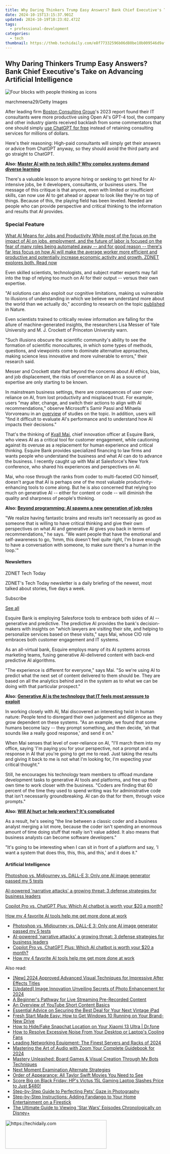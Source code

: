 ```yaml
---
title: Why Daring Thinkers Trump Easy Answers? Bank Chief Executive's Take on Advancing Artificial Intelligence
date: 2024-10-15T13:15:37.901Z
updated: 2024-10-19T10:23:02.472Z
tags:
  - professional-development
categories:
  - tech
thumbnail: https://thmb.techidaily.com/e8f77332596b06d80be10b009546d9afcd6b6620d96ed7540da7295451e16db4.jpg
---
```


## Why Daring Thinkers Trump Easy Answers? Bank Chief Executive's Take on Advancing Artificial Intelligence

![Four blocks with people thinking as icons](https://www.zdnet.com/a/img/resize/c3192ef8a399f319f32754ff1b6aa3ec509b5d67/2024/05/21/1b78f3be-b452-4ea4-bcb9-781c1d469f6f/gettyimages-1184303843.jpg?auto=webp&width=1280)

marchmeena29/Getty Images

After leading firm [Boston Consulting Group](https://www.bcg.com/publications/2023/how-people-create-and-destroy-value-with-gen-ai)'s 2023 report found their IT consultants were more productive using Open AI's GPT-4 tool, the company and other industry giants received backlash from some commentators that one should simply [use ChatGPT for free](https://www.zdnet.com/article/how-to-use-chatgpt/) instead of retaining consulting services for millions of dollars.

Here's their reasoning: High-paid consultants will simply get their answers or advice from ChatGPT anyway, so they should avoid the third party and go straight to ChatGPT.

**Also: [Master AI with no tech skills? Why complex systems demand diverse learning](https://www.zdnet.com/education/professional-development/master-ai-with-no-tech-skills-why-complex-systems-demand-diverse-learning/)**

There's a valuable lesson to anyone hiring or seeking to get hired for AI-intensive jobs, be it developers, consultants, or business users. The message of this critique is that anyone, even with limited or insufficient skills, can now use AI to get ahead or appear to look like they're on top of things. Because of this, the playing field has been leveled. Needed are people who can provide perspective and critical thinking to the information and results that AI provides.

### Special Feature

[What AI Means for Jobs and Productivity While most of the focus on the impact of AI on jobs, employment, and the future of labor is focused on the fear of many roles being automated away -- and for good reason -- there's far less focus on how AI will make the average worker more efficient and productive and potentially increase economic activity and growth. ZDNET explores both.  Read now](https://www.zdnet.com/collection/what-ai-means-for-jobs-and-productivity/)

Even skilled scientists, technologists, and subject matter experts may fall into the trap of relying too much on AI for their output -- versus their own expertise. 

"AI solutions can also exploit our cognitive limitations, making us vulnerable to illusions of understanding in which we believe we understand more about the world than we actually do," according to research on the topic [published](https://www.nature.com/articles/s41586-024-07146-0) in Nature.

Even scientists trained to critically review information are falling for the allure of machine-generated insights, the researchers Lisa Messer of Yale University and M. J. Crockett of Princeton University warn. 

"Such illusions obscure the scientific community's ability to see the formation of scientific monocultures, in which some types of methods, questions, and viewpoints come to dominate alternative approaches, making science less innovative and more vulnerable to errors," their research said. 

Messer and Crockett state that beyond the concerns about AI ethics, bias, and job displacement, the risks of overreliance on AI as a source of expertise are only starting to be known. 

In mainstream business settings, there are consequences of user over-reliance on AI, from lost productivity and misplaced trust. For example, users "may alter, change, and switch their actions to align with AI recommendations," observe Microsoft's Samir Passi and Mihaela Vorvoreanu in an [overview](https://www.microsoft.com/en-us/research/uploads/prod/2022/06/Aether-Overreliance-on-AI-Review-Final-6.21.22.pdf) of studies on the topic. In addition, users will "find it difficult to evaluate AI's performance and to understand how AI impacts their decisions."

That's the thinking of [Kyall Mai](https://www.linkedin.com/in/kyallmai/), chief innovation officer at Esquire Bank, who views AI as a critical tool for customer engagement, while cautioning against its overuse as a replacement for human experience and critical thinking. Esquire Bank provides specialized financing to law firms and wants people who understand the business and what AI can do to advance the business. I recently caught up with Mai at Salesforce's New York conference, who shared his experiences and perspectives on AI. 

Mai, who rose through the ranks from coder to multi-faceted CIO himself, doesn't argue that AI is perhaps one of the most valuable productivity-enhancing tools to come along. But he is also concerned that relying too much on generative AI -- either for content or code -- will diminish the quality and sharpness of people's thinking. 

**Also: [Beyond programming: AI spawns a new generation of job roles](https://www.zdnet.com/education/professional-development/beyond-programming-ai-spawns-a-new-generation-of-job-roles/)**

"We realize having fantastic brains and results isn't necessarily as good as someone that is willing to have critical thinking and give their own perspectives on what AI and generative AI gives you back in terms of recommendations," he says. "We want people that have the emotional and self-awareness to go, 'hmm, this doesn't feel quite right, I'm brave enough to have a conversation with someone, to make sure there's a human in the loop.'" 

#### Newsletters

ZDNET Tech Today

ZDNET's Tech Today newsletter is a daily briefing of the newest, most talked about stories, five days a week.

 Subscribe

[See all](https://www.zdnet.com/newsletters/)

Esquire Bank is employing Salesforce tools to embrace both sides of AI -- generative and predictive. The predictive AI provides the bank's decision-makers with insights on "which lawyers are visiting their site, and helping to personalize services based on these visits," says Mai, whose CIO role embraces both customer engagement and IT systems.

As an all-virtual bank, Esquire employs many of its AI systems across marketing teams, fusing generative AI-delivered content with back-end predictive AI algorithms. 

"The experience is different for everyone," says Mai. "So we're using AI to predict what the next set of content delivered to them should be. They are based on all the analytics behind and in the system as to what we can be doing with that particular prospect."

**Also: [Generative AI is the technology that IT feels most pressure to exploit](https://www.zdnet.com/article/generative-ai-is-the-technology-that-it-feels-most-pressure-to-exploit/)**

In working closely with AI, Mai discovered an interesting twist in human nature: People tend to disregard their own judgement and diligence as they grow dependent on these systems. "As an example, we found that some humans become lazy -- they prompt something, and then decide, 'ah that sounds like a really good response,' and send it on." 

When Mai senses that level of over-reliance on AI, "I'll march them into my office, saying 'I'm paying you for your perspective, not a prompt and a response in AI that you're going to get me to read. Just taking the results and giving it back to me is not what I'm looking for, I'm expecting your critical thought."

Still, he encourages his technology team members to offload mundane development tasks to generative AI tools and platforms, and free up their own time to work closer with the business. "Coders are finding that 60 percent of the time they used to spend writing was for administrative code that isn't necessarily groundbreaking. AI can do that for them, through voice prompts."

**Also: [Will AI hurt or help workers? It's complicated](https://www.zdnet.com/article/will-ai-hurt-or-help-workers-its-complicated/)**

As a result, he's seeing "the line between a classic coder and a business analyst merging a lot more, because the coder isn't spending an enormous amount of time doing stuff that really isn't value added. It also means that business analysts can become software developers."

"It's going to be interesting when I can sit in front of a platform and say, 'I want a system that does this, this, this, and this,' and it does it."

#### Artificial Intelligence

[Photoshop vs. Midjourney vs. DALL-E 3: Only one AI image generator passed my 5 tests](https://www.zdnet.com/article/is-photoshops-new-text-to-image-as-good-as-midjourney-and-dall-e-we-test-it-and-see/ "Photoshop vs. Midjourney vs. DALL-E 3: Only one AI image generator passed my 5 tests")

[AI-powered 'narrative attacks' a growing threat: 3 defense strategies for business leaders](https://www.zdnet.com/article/ai-powered-narrative-attacks-a-growing-threat-3-defense-strategies-for-business-leaders/ "AI-powered 'narrative attacks' a growing threat: 3 defense strategies for business leaders")

[Copilot Pro vs. ChatGPT Plus: Which AI chatbot is worth your $20 a month?](https://www.zdnet.com/article/copilot-pro-vs-chatgpt-plus-which-is-ai-chatbot-is-worth-your-20-a-month/ "Copilot Pro vs. ChatGPT Plus: Which AI chatbot is worth your $20 a month?")

[How my 4 favorite AI tools help me get more done at work](https://www.zdnet.com/article/how-my-4-favorite-ai-tools-help-me-get-more-done-at-work/ "How my 4 favorite AI tools help me get more done at work")

* [Photoshop vs. Midjourney vs. DALL-E 3: Only one AI image generator passed my 5 tests](https://www.zdnet.com/article/is-photoshops-new-text-to-image-as-good-as-midjourney-and-dall-e-we-test-it-and-see/ "Photoshop vs. Midjourney vs. DALL-E 3: Only one AI image generator passed my 5 tests")
* [AI-powered 'narrative attacks' a growing threat: 3 defense strategies for business leaders](https://www.zdnet.com/article/ai-powered-narrative-attacks-a-growing-threat-3-defense-strategies-for-business-leaders/ "AI-powered 'narrative attacks' a growing threat: 3 defense strategies for business leaders")
* [Copilot Pro vs. ChatGPT Plus: Which AI chatbot is worth your $20 a month?](https://www.zdnet.com/article/copilot-pro-vs-chatgpt-plus-which-is-ai-chatbot-is-worth-your-20-a-month/ "Copilot Pro vs. ChatGPT Plus: Which AI chatbot is worth your $20 a month?")
* [How my 4 favorite AI tools help me get more done at work](https://www.zdnet.com/article/how-my-4-favorite-ai-tools-help-me-get-more-done-at-work/ "How my 4 favorite AI tools help me get more done at work")

<ins class="adsbygoogle"
     style="display:block"
     data-ad-format="autorelaxed"
     data-ad-client="ca-pub-7571918770474297"
     data-ad-slot="1223367746"></ins>

<ins class="adsbygoogle"
     style="display:block"
     data-ad-client="ca-pub-7571918770474297"
     data-ad-slot="8358498916"
     data-ad-format="auto"
     data-full-width-responsive="true"></ins>

<span class="atpl-alsoreadstyle">Also read:</span>
<div><ul>
<li><a href="https://fox-http.techidaily.com/new-2024-approved-advanced-visual-techniques-for-impressive-after-effects-titles/"><u>[New] 2024 Approved Advanced Visual Techniques for Impressive After Effects Titles</u></a></li>
<li><a href="https://fox-boxes.techidaily.com/updated-image-innovation-unveiling-secrets-of-photo-enhancement-for-2024/"><u>[Updated] Image Innovation Unveiling Secrets of Photo Enhancement for 2024</u></a></li>
<li><a href="https://facebook-videos.techidaily.com/a-beginners-pathway-for-live-streaming-pre-recorded-content/"><u>A Beginner's Pathway for Live Streaming Pre-Recorded Content</u></a></li>
<li><a href="https://youtube-zero.techidaily.com/erview-of-youtube-short-content-basics/"><u>An Overview of YouTube Short Content Basics</u></a></li>
<li><a href="https://techno-recovery.techidaily.com/essential-advice-on-securing-the-best-deal-for-your-next-vintage-ipad/"><u>Essential Advice on Securing the Best Deal for Your Next Vintage iPad</u></a></li>
<li><a href="https://techno-recovery.techidaily.com/fresh-start-made-easy-how-to-get-windows-10-running-on-your-brand-new-drive/"><u>Fresh Start Made Easy: How to Get Windows 10 Running on Your Brand-New Drive</u></a></li>
<li><a href="https://location-social.techidaily.com/how-to-hidefake-snapchat-location-on-your-xiaomi-13-ultra-drfone-by-drfone-virtual-android/"><u>How to Hide/Fake Snapchat Location on Your Xiaomi 13 Ultra | Dr.fone</u></a></li>
<li><a href="https://techno-recovery.techidaily.com/how-to-resolve-excessive-noise-from-your-desktop-or-laptops-cooling-fans/"><u>How to Resolve Excessive Noise From Your Desktop or Laptop's Cooling Fans</u></a></li>
<li><a href="https://techno-recovery.techidaily.com/leading-networking-equipment-the-finest-servers-and-racks-of-2024/"><u>Leading Networking Equipment: The Finest Servers and Racks of 2024</u></a></li>
<li><a href="https://screen-video-capture.techidaily.com/mastering-the-art-of-audio-with-zoom-your-complete-guidebook-for-2024/"><u>Mastering the Art of Audio with Zoom Your Complete Guidebook for 2024</u></a></li>
<li><a href="https://tech-savvy.techidaily.com/mastery-unleashed-board-games-and-visual-creation-through-my-bots-techniques/"><u>Mastery Unleashed: Board Games & Visual Creation Through My Bots Techniques</u></a></li>
<li><a href="https://article-knowledge.techidaily.com/next-moment-examination-alternate-strategies/"><u>Next Moment Examination Alternate Strategies</u></a></li>
<li><a href="https://techno-recovery.techidaily.com/order-of-appearance-all-taylor-swift-movies-you-need-to-see/"><u>Order of Appearance: All Taylor Swift Movies You Need to See</u></a></li>
<li><a href="https://games-able.techidaily.com/score-big-on-black-friday-hps-victus-15l-gaming-laptop-slashes-price-to-just-480/"><u>Score Big on Black Friday: HP's Victus 15L Gaming Laptop Slashes Price to Just $480!</u></a></li>
<li><a href="https://techno-recovery.techidaily.com/step-by-step-guide-to-perfecting-pets-gaze-in-photography/"><u>Step-by-Step Guide to Perfecting Pets' Gaze in Photography</u></a></li>
<li><a href="https://techno-recovery.techidaily.com/step-by-step-instructions-adding-fandango-to-your-home-entertainment-on-a-firestick/"><u>Step-by-Step Instructions: Adding Fandango to Your Home Entertainment on a Firestick</u></a></li>
<li><a href="https://techno-recovery.techidaily.com/the-ultimate-guide-to-viewing-star-wars-episodes-chronologically-on-disneyplus/"><u>The Ultimate Guide to Viewing 'Star Wars' Episodes Chronologically on Disney+</u></a></li>
</ul></div>

<!-- affiliate ads begin -->
<a href="https://bluettius.sjv.io/c/5597632/2139113/17108" target="_top" id="2139113">
  <img src="//a.impactradius-go.com/display-ad/17108-2139113" border="0" alt="https://techidaily.com" width="320" height="90"/>
</a>
<img height="0" width="0" src="https://bluettius.sjv.io/i/5597632/2139113/17108" style="position:absolute;visibility:hidden;" border="0" />
<!-- affiliate ads end -->

